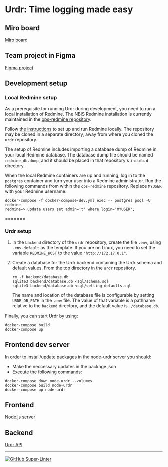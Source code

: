 # Urdr: Time logging made easy

## Miro board

[Miro board](https://miro.com/app/board/uXjVOVRByuw=/)

## Team project in Figma

[Figma project](https://www.figma.com/file/Bf2OgUIIqRBMUREMuVcxs9/draft?node-id=0%3A1)

## Development setup

### Local Redmine setup

As a prerequisite for running Urdr during development, you need to run
a local installation of Redmine.  The NBIS Redmine installation is
currently maintained in the
[ops-redmine repository](https://github.com/NBISweden/ops-redmine).

Follow
[the instructions](https://github.com/NBISweden/ops-redmine/blob/main/README.md)
to set up and run Redmine locally.  The repository may be cloned in a
separate directory, away from where you cloned the `urdr` repository.

The setup of Redmine includes importing a database dump of Redmine
in your local Redmine database.  The database dump file should be
named `redmine_db.dump`, and it should be placed in that repository's
`initdb.d` directory.

When the local Redmine containers are up and running, log in to the
`postgres` container and turn your user into a Redmine administrator.
Run the following commands from within the `ops-redmine` repository.
Replace `MYUSER` with your Redmine username:

```command
docker-compose -f docker-compose-dev.yml exec -- postgres psql -U redmine
redmine=> update users set admin='t' where login='MYUSER';
```

=======
### Urdr setup

1. In the `backend` directory of the `urdr` repository, create the
file `.env`, using `.env.default` as the template.  If you are on
Linux, you need to set the variable `REDMINE_HOST` to the value
`"http://172.17.0.1"`.

2. Create a database for the Urdr backend containing the Urdr schema and
default values.  From the top directory in the `urdr` repository.

   ```shell
   rm -f backend/database.db
   sqlite3 backend/database.db <sql/schema.sql
   sqlite3 backend/database.db <sql/setting-defaults.sql
   ```

   The name and location of the database file is configurable by setting
   `URDR_DB_PATH` in the `.env` file.  The value of that variable is a
   pathname relative to the `backend` directory, and the default value
   is `./database.db`.

Finally, you can start Urdr by using:

```command
docker-compose build
docker-compose up
```

## Frontend dev server

In order to install/update packages in the node-urdr server you should:

- Make the neccessary updates in the package.json
- Execute the following commands:

```command
docker-compose down node-urdr --volumes
docker-compose build node-urdr
docker-compose up node-urdr
```

## Frontend

[Node.js server](http://localhost:4242)

## Backend

[Urdr API](http://localhost:8080/issues)

---

[![GitHub Super-Linter](https://github.com/NBISweden/urdr/workflows/Lint%20Code%20Base/badge.svg)](https://github.com/marketplace/actions/super-linter)
